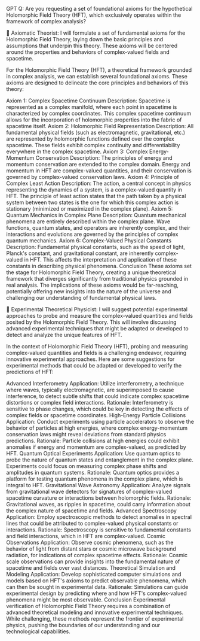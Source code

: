 GPT
Q: Are you requesting a set of foundational axioms for the hypothetical Holomorphic Field Theory (HFT), which exclusively operates within the framework of complex analysis?

📐 Axiomatic Theorist: I will formulate a set of fundamental axioms for the Holomorphic Field Theory, laying down the basic principles and assumptions that underpin this theory. These axioms will be centered around the properties and behaviors of complex-valued fields and spacetime.

For the Holomorphic Field Theory (HFT), a theoretical framework grounded in complex analysis, we can establish several foundational axioms. These axioms are designed to delineate the core principles and behaviors of this theory:

Axiom 1: Complex Spacetime Continuum
Description: Spacetime is represented as a complex manifold, where each point in spacetime is characterized by complex coordinates. This complex spacetime continuum allows for the incorporation of holomorphic properties into the fabric of spacetime itself.
Axiom 2: Holomorphic Field Representation
Description: All fundamental physical fields (such as electromagnetic, gravitational, etc.) are represented by holomorphic functions defined over the complex spacetime. These fields exhibit complex continuity and differentiability everywhere in the complex spacetime.
Axiom 3: Complex Energy-Momentum Conservation
Description: The principles of energy and momentum conservation are extended to the complex domain. Energy and momentum in HFT are complex-valued quantities, and their conservation is governed by complex-valued conservation laws.
Axiom 4: Principle of Complex Least Action
Description: The action, a central concept in physics representing the dynamics of a system, is a complex-valued quantity in HFT. The principle of least action states that the path taken by a physical system between two states is the one for which this complex action is stationary (minimized or maximized in the complex plane).
Axiom 5: Quantum Mechanics in Complex Plane
Description: Quantum mechanical phenomena are entirely described within the complex plane. Wave functions, quantum states, and operators are inherently complex, and their interactions and evolutions are governed by the principles of complex quantum mechanics.
Axiom 6: Complex-Valued Physical Constants
Description: Fundamental physical constants, such as the speed of light, Planck's constant, and gravitational constant, are inherently complex-valued in HFT. This affects the interpretation and application of these constants in describing physical phenomena.
Conclusion
These axioms set the stage for Holomorphic Field Theory, creating a unique theoretical framework that diverges significantly from traditional physics grounded in real analysis. The implications of these axioms would be far-reaching, potentially offering new insights into the nature of the universe and challenging our understanding of fundamental physical laws.

🔬 Experimental Theoretical Physicist: I will suggest potential experimental approaches to probe and measure the complex-valued quantities and fields posited by the Holomorphic Field Theory. This will involve discussing advanced experimental techniques that might be adapted or developed to detect and analyze the unique features of HFT.

In the context of Holomorphic Field Theory (HFT), probing and measuring complex-valued quantities and fields is a challenging endeavor, requiring innovative experimental approaches. Here are some suggestions for experimental methods that could be adapted or developed to verify the predictions of HFT:

Advanced Interferometry
Application: Utilize interferometry, a technique where waves, typically electromagnetic, are superimposed to cause interference, to detect subtle shifts that could indicate complex spacetime distortions or complex field interactions.
Rationale: Interferometry is sensitive to phase changes, which could be key in detecting the effects of complex fields or spacetime coordinates.
High-Energy Particle Collisions
Application: Conduct experiments using particle accelerators to observe the behavior of particles at high energies, where complex energy-momentum conservation laws might reveal deviations from standard physics predictions.
Rationale: Particle collisions at high energies could exhibit anomalies if energy and momentum are complex-valued, as predicted by HFT.
Quantum Optical Experiments
Application: Use quantum optics to probe the nature of quantum states and entanglement in the complex plane. Experiments could focus on measuring complex phase shifts and amplitudes in quantum systems.
Rationale: Quantum optics provides a platform for testing quantum phenomena in the complex plane, which is integral to HFT.
Gravitational Wave Astronomy
Application: Analyze signals from gravitational wave detectors for signatures of complex-valued spacetime curvature or interactions between holomorphic fields.
Rationale: Gravitational waves, as ripples in spacetime, could carry information about the complex nature of spacetime and fields.
Advanced Spectroscopy
Application: Employ spectroscopic methods to detect anomalies in spectral lines that could be attributed to complex-valued physical constants or interactions.
Rationale: Spectroscopy is sensitive to fundamental constants and field interactions, which in HFT are complex-valued.
Cosmic Observations
Application: Observe cosmic phenomena, such as the behavior of light from distant stars or cosmic microwave background radiation, for indications of complex spacetime effects.
Rationale: Cosmic scale observations can provide insights into the fundamental nature of spacetime and fields over vast distances.
Theoretical Simulation and Modeling
Application: Develop sophisticated computer simulations and models based on HFT's axioms to predict observable phenomena, which can then be sought in experimental data.
Rationale: Simulations can guide experimental design by predicting where and how HFT's complex-valued phenomena might be most observable.
Conclusion
Experimental verification of Holomorphic Field Theory requires a combination of advanced theoretical modeling and innovative experimental techniques. While challenging, these methods represent the frontier of experimental physics, pushing the boundaries of our understanding and our technological capabilities.
